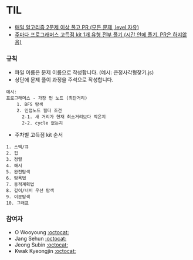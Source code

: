 # TIL

- [매일 알고리즘 2문제 이상 풀고 PR (모든 문제, level 자유)](https://school.programmers.co.kr/learn/challenges?order=recent&languages=javascript)
- [주마다 프로그래머스 고득점 kit 1개 유형 전부 풀기 (시간 안에 풀기, PR은 하지않음)](https://school.programmers.co.kr/learn/challenges?tab=algorithm_practice_kit)

### 규칙

- 파일 이름은 문제 이름으로 작성합니다. (예시: 큰정사각형찾기.js)
- 상단에 문제 풀이 과정을 주석으로 작성합니다.

```
예시:
프로그래머스 - 가장 먼 노드 (최단거리)
    1. BFS 탐색
    2. 인접노드 필터 조건
      2-1. 새 거리가 현재 최소거리보다 작은지
      2-2. cycle 없는지
```
- 주차별 고득점 kit 순서
```
1. 스택/큐
2. 힙
3. 정렬
4. 해시
5. 완전탐색
6. 탐욕법
7. 동적계획법
8. 깊이/너비 우선 탐색
9. 이분탐색
10. 그래프
```

### 참여자

- O Wooyoung [:octocat:](https://github.com/fz7948)
- Jang Sehun [:octocat:](https://github.com/setung)
- Jeong Subin [:octocat:](https://github.com/integerbin03)
- Kwak Kyeongjin [:octocat:](https://github.com/kwakkwakkwak)
